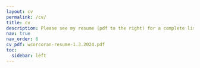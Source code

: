 ```yaml
---
layout: cv
permalink: /cv/
title: cv
description: Please see my resume (pdf to the right) for a complete list of experiences, projects, and skills!
nav: true
nav_order: 6
cv_pdf: wcorcoran-resume-1.3.2024.pdf
toc:
  sidebar: left
---
```

